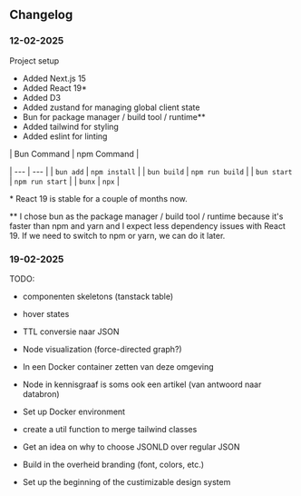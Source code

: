 ## Changelog

### 12-02-2025

Project setup
- Added Next.js 15
- Added React 19*
- Added D3
- Added zustand for managing global client state
- Bun for package manager / build tool / runtime**
- Added tailwind for styling
- Added eslint for linting



| Bun Command | npm Command |

| --- | --- |
| `bun add` | `npm install` |
| `bun build` | `npm run build` |
| `bun start` | `npm run start` |
| `bunx` | `npx` |

\* React 19 is stable for a couple of months now.

** I chose bun as the package manager / build tool / runtime because it's faster than npm and yarn and I expect less dependency issues with React 19. If we need to switch to npm or yarn, we can do it later.

### 19-02-2025

TODO:

- componenten skeletons (tanstack table)
- hover states
- TTL conversie naar JSON
- Node visualization (force-directed graph?)
- In een Docker container zetten van deze omgeving
- Node in kennisgraaf is soms ook een artikel (van antwoord naar databron)

- Set up Docker environment
- create a util function to merge tailwind classes
- Get an idea on why to choose JSONLD over regular JSON
- Build in the overheid branding (font, colors, etc.)
- Set up the beginning of the custimizable design system
